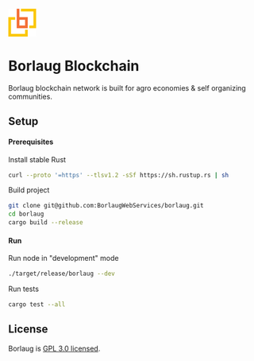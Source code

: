 ![Borlaug Logo](logo.png)

# Borlaug Blockchain
Borlaug blockchain network is built for agro economies & self organizing communities.

## Setup

#### Prerequisites
Install stable Rust
```bash
curl --proto '=https' --tlsv1.2 -sSf https://sh.rustup.rs | sh
```

Build project
```bash
git clone git@github.com:BorlaugWebServices/borlaug.git
cd borlaug
cargo build --release
```

#### Run
Run node in "development" mode
```bash
./target/release/borlaug --dev
```

Run tests
```bash
cargo test --all
```

## License
Borlaug is [GPL 3.0 licensed](LICENSE).

 
#
